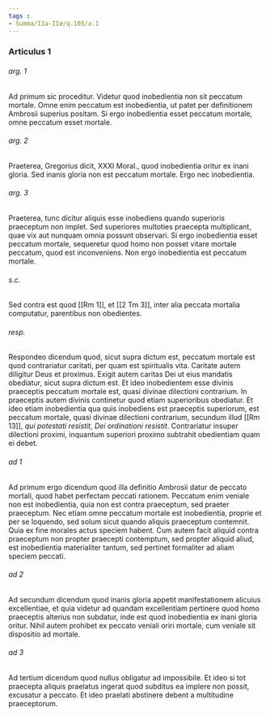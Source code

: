```yaml
---
tags : 
- Summa/IIa-IIæ/q.105/a.1
---
```


### Articulus 1

###### arg. 1
Ad primum sic proceditur. Videtur quod inobedientia non sit peccatum mortale. Omne enim peccatum est inobedientia, ut patet per definitionem Ambrosii superius positam. Si ergo inobedientia esset peccatum mortale, omne peccatum esset mortale.

###### arg. 2
Praeterea, Gregorius dicit, XXXI Moral., quod inobedientia oritur ex inani gloria. Sed inanis gloria non est peccatum mortale. Ergo nec inobedientia.

###### arg. 3
Praeterea, tunc dicitur aliquis esse inobediens quando superioris praeceptum non implet. Sed superiores multoties praecepta multiplicant, quae vix aut nunquam omnia possunt observari. Si ergo inobedientia esset peccatum mortale, sequeretur quod homo non posset vitare mortale peccatum, quod est inconveniens. Non ergo inobedientia est peccatum mortale.

###### s.c.
Sed contra est quod [[Rm 1]], et [[2 Tm 3]], inter alia peccata mortalia computatur, parentibus non obedientes.

###### resp.
Respondeo dicendum quod, sicut supra dictum est, peccatum mortale est quod contrariatur caritati, per quam est spiritualis vita. Caritate autem diligitur Deus et proximus. Exigit autem caritas Dei ut eius mandatis obediatur, sicut supra dictum est. Et ideo inobedientem esse divinis praeceptis peccatum mortale est, quasi divinae dilectioni contrarium. In praeceptis autem divinis continetur quod etiam superioribus obediatur. Et ideo etiam inobedientia qua quis inobediens est praeceptis superiorum, est peccatum mortale, quasi divinae dilectioni contrarium, secundum illud [[Rm 13]], *qui potestati resistit, Dei ordinationi resistit*. Contrariatur insuper dilectioni proximi, inquantum superiori proximo subtrahit obedientiam quam ei debet.

###### ad 1
Ad primum ergo dicendum quod illa definitio Ambrosii datur de peccato mortali, quod habet perfectam peccati rationem. Peccatum enim veniale non est inobedientia, quia non est contra praeceptum, sed praeter praeceptum. Nec etiam omne peccatum mortale est inobedientia, proprie et per se loquendo, sed solum sicut quando aliquis praeceptum contemnit. Quia ex fine morales actus speciem habent. Cum autem facit aliquid contra praeceptum non propter praecepti contemptum, sed propter aliquid aliud, est inobedientia materialiter tantum, sed pertinet formaliter ad aliam speciem peccati.

###### ad 2
Ad secundum dicendum quod inanis gloria appetit manifestationem alicuius excellentiae, et quia videtur ad quandam excellentiam pertinere quod homo praeceptis alterius non subdatur, inde est quod inobedientia ex inani gloria oritur. Nihil autem prohibet ex peccato veniali oriri mortale, cum veniale sit dispositio ad mortale.

###### ad 3
Ad tertium dicendum quod nullus obligatur ad impossibile. Et ideo si tot praecepta aliquis praelatus ingerat quod subditus ea implere non possit, excusatur a peccato. Et ideo praelati abstinere debent a multitudine praeceptorum.

